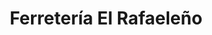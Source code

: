 ---
title: "Ferretería El Rafaeleño"
url: /santo-domingo/ferreteria-el-rafaeleno/
shop: hardware
---